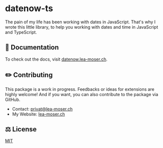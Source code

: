 # datenow-ts

The pain of my life has been working with dates in JavaScript.
That's why I wrote this little library, to help you working with dates and time in JavaScript and TypeScript.

## 📖 Documentation
To check out the docs, visit [datenow.lea-moser.ch](https://datenow.lea-moser.ch/).

## ✏️ Contributing
This package is a work in progress.
Feedbacks or ideas for extensions are highly welcome!
And if you want, you can also contribute to the package via GitHub.

- Contact: [privat@lea-moser.ch](mailto:privat@lea-moser.ch)
- My Website: [lea-moser.ch](https://www.lea-moser.ch)


## ⚖️ License
[MIT](https://github.com/leamoser/datenow-ts/blob/master/LICENSE)
